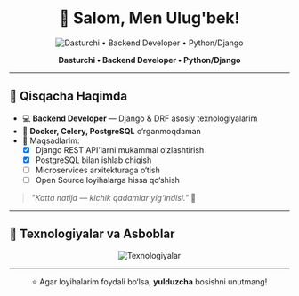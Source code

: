 <h1 align="center">👋 Salom, Men Ulug'bek!</h1>

<p align="center">
  <!-- Typing SVG: agar ko'rinmasa, alt matn chiqadi -->
  <img src="https://readme-typing-svg.demolab.com?font=Fira+Code&size=24&pause=1000&color=00F7FF&center=true&vCenter=true&width=500&lines=Dasturchi+%F0%9F%92%BB;Backend+Developer+%F0%9F%94%A7;Python+Django+%F0%9F%90%8D" alt="Dasturchi • Backend Developer • Python/Django" />
</p>

<!-- Agar SVG ko'rinmasa, oddiy fallback matn chiqadi -->
<p align="center"><b>Dasturchi • Backend Developer • Python/Django</b></p>

---

## 🌟 Qisqacha Haqimda
- 💻 **Backend Developer** — Django & DRF asosiy texnologiyalarim  
- 🌱 **Docker, Celery, PostgreSQL** o‘rganmoqdaman  
- 🎯 Maqsadlarim:
  - [x] Django REST API’larni mukammal o‘zlashtirish
  - [x] PostgreSQL bilan ishlab chiqish
  - [ ] Microservices arxitekturaga o‘tish
  - [ ] Open Source loyihalarga hissa qo‘shish  

> _"Katta natija — kichik qadamlar yig‘indisi."_ 🚀

---

## 🔧 Texnologiyalar va Asboblar
<p align="center">
  <img src="https://skillicons.dev/icons?i=python,django,fastapi,postgres,docker,git,github,html,css,js,nginx,linux,vscode" alt="Texnologiyalar" />
</p>

<!--
---

## 🌐 Muloqot
 <p align="center">
  <a href="https://t.me/YOUR_USERNAME"><img src="https://img.shields.io/badge/Telegram-26A5E4?style=for-the-badge&logo=telegram&logoColor=white" /></a>
  <a href="mailto:YOUR_EMAIL@gmail.com"><img src="https://img.shields.io/badge/Gmail-D14836?style=for-the-badge&logo=gmail&logoColor=white" /></a>
  <a href="https://linkedin.com/in/YOUR_LINKEDIN"><img src="https://img.shields.io/badge/LinkedIn-0A66C2?style=for-the-badge&logo=linkedin&logoColor=white" /></a>
</p> -->

---

<p align="center">⭐ Agar loyihalarim foydali bo‘lsa, <b>yulduzcha</b> bosishni unutmang!</p>

